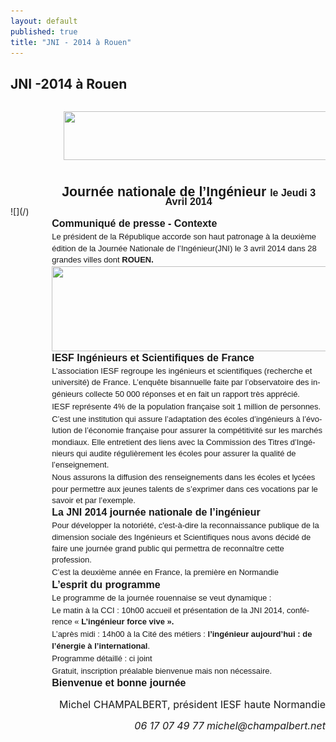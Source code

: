 ```yaml
---
layout: default
published: true
title: "JNI - 2014 à Rouen"
---
```


## JNI -2014 à Rouen


<BODY LANG="fr-FR" LINK="#0000ff" DIR="LTR">
<P STYLE="margin-left: 0.89in; margin-bottom: 0in; line-height: 100%">
&nbsp;<IMG SRC=" ![logo-iesf-normandie.jpg](/media/logo-iesf-normandie.jpg)" ALIGN=BOTTOM WIDTH=794 HEIGHT=78 BORDER=0></P>
<P STYLE="margin-left: 0.69in; margin-bottom: 0in; line-height: 100%">
<BR>
</P>
<P ALIGN=CENTER STYLE="margin-left: 0.69in; margin-bottom: 0in; line-height: 100%">
<FONT FACE="Arial, serif"><FONT SIZE=4 STYLE="font-size: 16pt"><B>Journée
nationale de l’Ingénieur </B></FONT></FONT><FONT FACE="Arial, serif"><FONT SIZE=3><B>le
Jeudi 3 Avril 2014</B></FONT></FONT></P>![](/)
<P STYLE="margin-left: 0.69in; margin-top: 0.02in; margin-bottom: 0.02in; line-height: 0.18in">
<FONT FACE="Arial, serif"><FONT SIZE=3><B>Communiqué de presse -
Contexte</B></FONT></FONT></P>
<P STYLE="margin-left: 0.69in; margin-top: 0.02in; margin-bottom: 0.02in; line-height: 0.18in">
<FONT FACE="Arial, serif"><FONT SIZE=2>Le président de la République
accorde son haut patronage à la deuxième édition de la Journée
Nationale de l’Ingénieur(JNI) le 3 avril 2014 dans 28 grandes
villes dont </FONT></FONT><FONT FACE="Arial, serif"><FONT SIZE=2><B>ROUEN.</B></FONT></FONT></P>
<P ALIGN=CENTER STYLE="margin-left: 0.69in; margin-top: 0.02in; margin-bottom: 0.02in; line-height: 0.18in">
<IMG SRC="![LogoJNI_2014.jpg](/media/LogoJNI_2014.jpg)" ALIGN=CENTER WIDTH=522 HEIGHT=136 BORDER=0></P>
<P STYLE="margin-left: 0.69in; margin-top: 0.02in; margin-bottom: 0.02in; line-height: 0.18in">
<FONT FACE="Arial, serif"><FONT SIZE=3><B>IESF   Ingénieurs et
Scientifiques de France</B></FONT></FONT></P>
<P STYLE="margin-left: 0.69in; margin-top: 0.02in; margin-bottom: 0.02in; line-height: 0.18in">
<FONT FACE="Arial, serif"><FONT SIZE=2>L’association IESF regroupe
les ingénieurs et scientifiques (recherche et université) de
France. L’enquête bisannuelle faite par l’observatoire des
ingénieurs collecte 50&nbsp;000 réponses et en fait un rapport très
apprécié.</FONT></FONT></P>
<P STYLE="margin-left: 0.69in; margin-top: 0.02in; margin-bottom: 0.02in; line-height: 0.18in">
<FONT FACE="Arial, serif"><FONT SIZE=2>IESF représente 4% de la
population française soit 1 million de personnes.</FONT></FONT></P>
<P STYLE="margin-left: 0.69in; margin-top: 0.02in; margin-bottom: 0.02in; line-height: 0.18in">
<FONT FACE="Arial, serif"><FONT SIZE=2>C’est une institution qui
assure l’adaptation des écoles d’ingénieurs à l’évolution
de l’économie française pour assurer la compétitivité sur les
marchés mondiaux. Elle entretient des liens avec la Commission des
Titres d’Ingénieurs qui audite régulièrement les écoles pour
assurer la qualité de l’enseignement.</FONT></FONT></P>
<P STYLE="margin-left: 0.69in; margin-top: 0.02in; margin-bottom: 0.02in; line-height: 0.18in">
<FONT FACE="Arial, serif"><FONT SIZE=2>Nous assurons la diffusion des
renseignements dans les écoles et lycées pour permettre aux jeunes
talents de s’exprimer dans ces vocations par le savoir et par
l’exemple.</FONT></FONT></P>
<P STYLE="margin-left: 0.69in; margin-top: 0.02in; margin-bottom: 0.02in; line-height: 0.18in">
<FONT FACE="Arial, serif"><FONT SIZE=3><B>La JNI 2014 journée
nationale de l’ingénieur</B></FONT></FONT></P>
<P STYLE="margin-left: 0.69in; margin-top: 0.02in; margin-bottom: 0.02in; line-height: 0.18in">
<FONT FACE="Arial, serif"><FONT SIZE=2>Pour développer la notoriété,
c'est-à-dire la reconnaissance publique de la dimension sociale des
Ingénieurs et Scientifiques nous avons décidé de faire une journée
grand public qui permettra de reconnaître cette profession.</FONT></FONT></P>
<P STYLE="margin-left: 0.69in; margin-top: 0.02in; margin-bottom: 0.02in; line-height: 0.18in">
<FONT FACE="Arial, serif"><FONT SIZE=2>C’est la deuxième année en
France, la première en Normandie</FONT></FONT></P>
<P STYLE="margin-left: 0.69in; margin-top: 0.02in; margin-bottom: 0.02in; line-height: 0.18in">
<FONT FACE="Arial, serif"><FONT SIZE=3><B>L’esprit du programme</B></FONT></FONT></P>
<P STYLE="margin-left: 0.69in; margin-top: 0.02in; margin-bottom: 0.02in; line-height: 0.18in">
<FONT FACE="Arial, serif"><FONT SIZE=2>Le programme de la journée
rouennaise se veut dynamique&nbsp;:</FONT></FONT></P>
<P STYLE="margin-left: 0.69in; margin-top: 0.02in; margin-bottom: 0.02in; line-height: 0.18in">
<FONT FACE="Arial, serif"><FONT SIZE=2>Le matin&nbsp;à la CCI :
10h00 accueil et présentation de la JNI 2014, conférence
«&nbsp;</FONT></FONT><FONT FACE="Arial, serif"><FONT SIZE=2><B>L’ingénieur
force vive&nbsp;».</B></FONT></FONT></P>
<P STYLE="margin-left: 0.69in; margin-top: 0.02in; margin-bottom: 0.02in; line-height: 0.18in">
<FONT FACE="Arial, serif"><FONT SIZE=2>L’après midi&nbsp;: 14h00 à
la Cité des métiers&nbsp;: </FONT></FONT><FONT FACE="Arial, serif"><FONT SIZE=2><B>l’ingénieur
aujourd’hui&nbsp;: de l’énergie à l’international</B></FONT></FONT><FONT FACE="Arial, serif"><FONT SIZE=2>.</FONT></FONT></P>
<P STYLE="margin-left: 0.69in; margin-top: 0.02in; margin-bottom: 0.02in; line-height: 0.18in">
<FONT FACE="Arial, serif"><FONT SIZE=2>Programme détaillé&nbsp;: ci
joint</FONT></FONT></P>
<P STYLE="margin-left: 0.69in; margin-top: 0.02in; margin-bottom: 0.02in; line-height: 0.18in">
<FONT FACE="Arial, serif"><FONT SIZE=2>Gratuit, inscription préalable
bienvenue mais non nécessaire.</FONT></FONT></P>
<P STYLE="margin-left: 0.69in; margin-top: 0.02in; margin-bottom: 0.02in; line-height: 0.18in">
<FONT FACE="Arial, serif"><FONT SIZE=3><B>Bienvenue  et bonne journée
                         </B></FONT></FONT>
</P>
<P ALIGN=RIGHT STYLE="margin-left: 0.69in; margin-bottom: 0.14in"><FONT SIZE=3>Michel
CHAMPALBERT, président IESF haute Normandie</FONT></P>
<P ALIGN=RIGHT STYLE="margin-left: 0.69in; margin-bottom: 0.14in"><FONT SIZE=3><I>06
17 07 49 77 michel@champalbert.net</I></FONT></P>
</BODY>
</HTML>